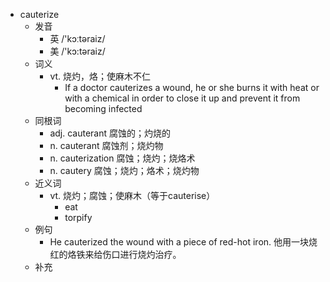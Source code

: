 - cauterize
  - 发音
    - 英 /'kɔːtəraiz/
    - 美 /'kɔ:təraiz/
  - 词义
    - vt. 烧灼，烙；使麻木不仁
      - If a doctor cauterizes a wound, he or she burns it with heat or with a chemical in order to close it up and prevent it from becoming infected
  - 同根词
    - adj. cauterant 腐蚀的；灼烧的
    - n. cauterant 腐蚀剂；烧灼物
    - n. cauterization 腐蚀；烧灼；烧烙术
    - n. cautery 腐蚀；烧灼；烙术；烧灼物
  - 近义词
    - vt. 烧灼；腐蚀；使麻木（等于cauterise）
      - eat
      - torpify
  - 例句
    - He cauterized the wound with a piece of red-hot iron. 他用一块烧红的烙铁来给伤口进行烧灼治疗。
  - 补充